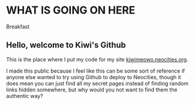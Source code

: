 # WHAT IS GOING ON HERE
<p>Breakfast</p>
<h2>Hello, welcome to Kiwi's Github</h2>
<p>This is the place where I put my code for my site <a href="https://kiwimeowo.neocities.org" target="_blank">kiwimeowo.neocities.org</a>.</p>
<p>I made this public because I feel like this can be some sort of reference if anyone else wanted to try using Github to deploy to Neocities, though it does mean you can just find all my secret pages instead of finding random links hidden somewhere, but why would you not want to find them the authentic way?</p>

